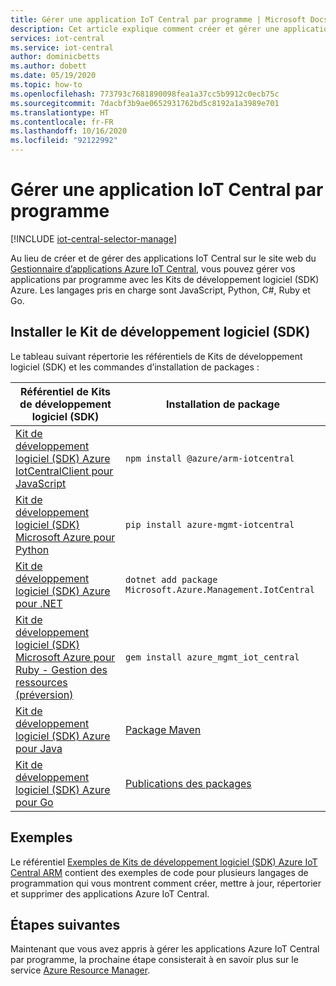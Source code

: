 ```yaml
---
title: Gérer une application IoT Central par programme | Microsoft Docs
description: Cet article explique comment créer et gérer une application IoT Central par programme. Vous pouvez afficher, modifier et supprimer l’application à l’aide de Kits de développement logiciel (SDK) pour plusieurs langages tels que JavaScript, Python, C#, Ruby et Go.
services: iot-central
ms.service: iot-central
author: dominicbetts
ms.author: dobett
ms.date: 05/19/2020
ms.topic: how-to
ms.openlocfilehash: 773793c7681890098fea1a37cc5b9912c0ecb75c
ms.sourcegitcommit: 7dacbf3b9ae0652931762bd5c8192a1a3989e701
ms.translationtype: HT
ms.contentlocale: fr-FR
ms.lasthandoff: 10/16/2020
ms.locfileid: "92122992"
---
```

# <a name="manage-iot-central-programmatically"></a>Gérer une application IoT Central par programme

[!INCLUDE [iot-central-selector-manage](../../../includes/iot-central-selector-manage.md)]

Au lieu de créer et de gérer des applications IoT Central sur le site web du [Gestionnaire d’applications Azure IoT Central](https://aka.ms/iotcentral), vous pouvez gérer vos applications par programme avec les Kits de développement logiciel (SDK) Azure. Les langages pris en charge sont JavaScript, Python, C#, Ruby et Go.

## <a name="install-the-sdk"></a>Installer le Kit de développement logiciel (SDK)

Le tableau suivant répertorie les référentiels de Kits de développement logiciel (SDK) et les commandes d’installation de packages :

| Référentiel de Kits de développement logiciel (SDK) | Installation de package |
| -------------- | ------------ |
| [Kit de développement logiciel (SDK) Azure IotCentralClient pour JavaScript](https://github.com/Azure/azure-sdk-for-js/tree/master/sdk/iotcentral/arm-iotcentral) | `npm install @azure/arm-iotcentral` |
| [Kit de développement logiciel (SDK) Microsoft Azure pour Python](https://github.com/Azure/azure-sdk-for-python/tree/master/sdk/iothub/azure-mgmt-iotcentral/azure/mgmt/iotcentral) | `pip install azure-mgmt-iotcentral` |
| [Kit de développement logiciel (SDK) Azure pour .NET](https://github.com/Azure/azure-sdk-for-net/tree/master/sdk/iotcentral/Microsoft.Azure.Management.IotCentral) | `dotnet add package Microsoft.Azure.Management.IotCentral` |
| [Kit de développement logiciel (SDK) Microsoft Azure pour Ruby - Gestion des ressources (préversion)](https://github.com/Azure/azure-sdk-for-ruby/tree/master/management/azure_mgmt_iot_central/lib/2018-09-01/generated/azure_mgmt_iot_central) | `gem install azure_mgmt_iot_central` |
| [Kit de développement logiciel (SDK) Azure pour Java](https://github.com/Azure/azure-sdk-for-java/tree/master/sdk/iotcentral) | [Package Maven](https://search.maven.org/search?q=a:azure-mgmt-iotcentral) |
| [Kit de développement logiciel (SDK) Azure pour Go](https://github.com/Azure/azure-sdk-for-go/tree/master/services/iotcentral/mgmt/2018-09-01/iotcentral) | [Publications des packages](https://github.com/Azure/azure-sdk-for-go/releases) |

## <a name="samples"></a>Exemples

Le référentiel [Exemples de Kits de développement logiciel (SDK) Azure IoT Central ARM](/samples/azure-samples/azure-iot-central-arm-sdk-samples/azure-iot-central-arm-sdk-samples/) contient des exemples de code pour plusieurs langages de programmation qui vous montrent comment créer, mettre à jour, répertorier et supprimer des applications Azure IoT Central.

## <a name="next-steps"></a>Étapes suivantes

Maintenant que vous avez appris à gérer les applications Azure IoT Central par programme, la prochaine étape consisterait à en savoir plus sur le service [Azure Resource Manager](../../azure-resource-manager/management/overview.md).